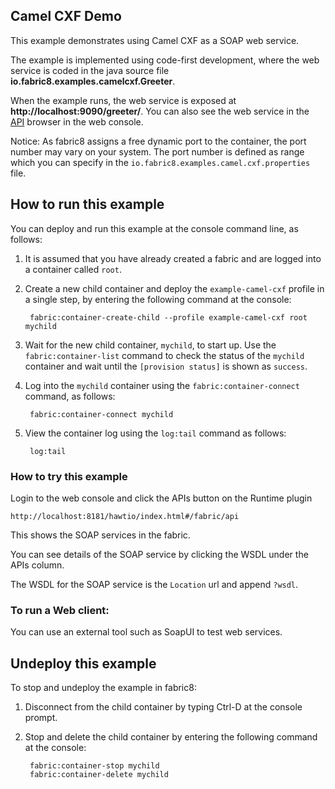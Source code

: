 ## Camel CXF Demo

This example demonstrates using Camel CXF as a SOAP web service.

The example is implemented using code-first development, where the web service is coded in the
java source file **io.fabric8.examples.camelcxf.Greeter**.

When the example runs, the web service is exposed at **http://localhost:9090/greeter/**.
You can also see the web service in the [API](#/fabric/api) browser in the web console.

Notice: As fabric8 assigns a free dynamic port to the container, the port number may vary on your system.
The port number is defined as range which you can specify in the `io.fabric8.examples.camel.cxf.properties` file.


## How to run this example

You can deploy and run this example at the console command line, as follows:

1. It is assumed that you have already created a fabric and are logged into a container called `root`.
1. Create a new child container and deploy the `example-camel-cxf` profile in a single step, by entering the
 following command at the console:

        fabric:container-create-child --profile example-camel-cxf root mychild

1. Wait for the new child container, `mychild`, to start up. Use the `fabric:container-list` command to check the status of the `mychild` container and wait until the `[provision status]` is shown as `success`.
1. Log into the `mychild` container using the `fabric:container-connect` command, as follows:

        fabric:container-connect mychild

1. View the container log using the `log:tail` command as follows:

        log:tail


### How to try this example

Login to the web console and click the APIs button on the Runtime plugin

    http://localhost:8181/hawtio/index.html#/fabric/api

This shows the SOAP services in the fabric.

You can see details of the SOAP service by clicking the WSDL under the APIs column. 

The WSDL for the SOAP service is the `Location` url and append `?wsdl`.


### To run a Web client:

You can use an external tool such as SoapUI to test web services.


## Undeploy this example

To stop and undeploy the example in fabric8:

1. Disconnect from the child container by typing Ctrl-D at the console prompt.
2. Stop and delete the child container by entering the following command at the console:

        fabric:container-stop mychild
        fabric:container-delete mychild



